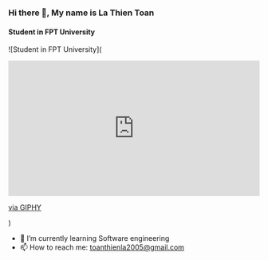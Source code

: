 ### Hi there 👋, My name is La Thien Toan
#### Student in FPT University
![Student in FPT University](<div style="width:100%;height:0;padding-bottom:54%;position:relative;"><iframe src="https://giphy.com/embed/1C8bHHJturSx2" width="100%" height="100%" style="position:absolute" frameBorder="0" class="giphy-embed" allowFullScreen></iframe></div><p><a href="https://giphy.com/gifs/the-it-crowd-chris-odowd-1C8bHHJturSx2">via GIPHY</a></p>)


- 🌱 I’m currently learning Software engineering 
- 📫 How to reach me: toanthienla2005@gmail.com 




